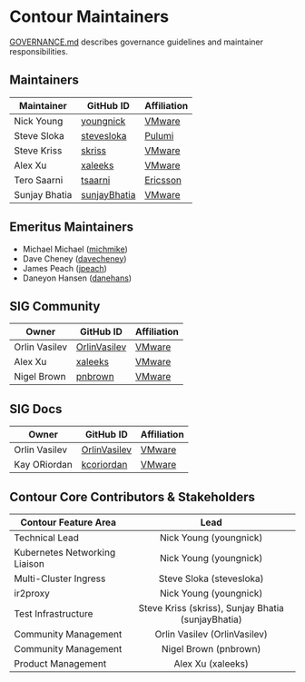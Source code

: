 # Contour Maintainers

[GOVERNANCE.md](https://github.com/ProjectContour/community/blob/master/GOVERNANCE.md)
describes governance guidelines and maintainer responsibilities.

## Maintainers

| Maintainer | GitHub ID | Affiliation |
| --------------- | --------- | ----------- |
| Nick Young | [youngnick](https://github.com/youngnick) | [VMware](https://www.github.com/vmware/) |
| Steve Sloka | [stevesloka](https://github.com/stevesloka) | [Pulumi](https://github.com/pulumi) |
| Steve Kriss | [skriss](https://github.com/skriss) | [VMware](https://www.github.com/vmware/) |
| Alex Xu | [xaleeks](https://github.com/xaleeks) | [VMware](https://www.github.com/vmware/) |
| Tero Saarni | [tsaarni](https://github.com/tsaarni)| [Ericsson](https://github.com/Ericsson) |
| Sunjay Bhatia | [sunjayBhatia](https://github.com/sunjayBhatia)| [VMware](https://www.github.com/vmware/) |

## Emeritus Maintainers
* Michael Michael ([michmike](https://www.github.com/michmike/))
* Dave Cheney ([davecheney](https://github.com/davecheney))
* James Peach ([jpeach](https://github.com/jpeach))
* Daneyon Hansen ([danehans](https://github.com/danehans))

## SIG Community

| Owner | GitHub ID | Affiliation |
| --------------- | --------- | ----------- |
| Orlin Vasilev | [OrlinVasilev](https://github.com/OrlinVasilev) | [VMware](https://www.github.com/vmware/) | 
| Alex Xu | [xaleeks](https://github.com/xaleeks) | [VMware](https://www.github.com/vmware/) | 
| Nigel Brown | [pnbrown](https://github.com/pnbrown) | [VMware](https://www.github.com/vmware/) | 

## SIG Docs

| Owner | GitHub ID | Affiliation |
| --------------- | --------- | ----------- |
| Orlin Vasilev | [OrlinVasilev](https://github.com/OrlinVasilev) | [VMware](https://www.github.com/vmware/) |
| Kay ORiordan | [kcoriordan](https://github.com/kcoriordan) | [VMware](https://www.github.com/vmware/) |

## Contour Core Contributors & Stakeholders

| Contour Feature Area | Lead |
| ----------------------------- | :---------------------: |
| Technical Lead | Nick Young (youngnick) |
| Kubernetes Networking Liaison | Nick Young (youngnick) |
| Multi-Cluster Ingress | Steve Sloka (stevesloka) |
| ir2proxy | Nick Young (youngnick) |
| Test Infrastructure | Steve Kriss (skriss), Sunjay Bhatia (sunjayBhatia) |
| Community Management | Orlin Vasilev (OrlinVasilev) |
| Community Management | Nigel Brown (pnbrown) |
| Product Management | Alex Xu (xaleeks) |

